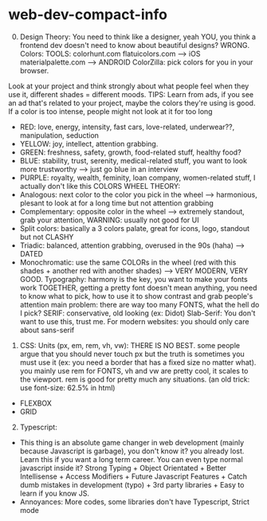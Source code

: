 # web-dev-compact-info

0. Design Theory:
You need to think like a designer, yeah YOU, you think a frontend dev doesn't need to know about beautiful designs? WRONG.
Colors:
TOOLS: 
colorhunt.com 
flatuicolors.com --> iOS
materialpalette.com --> ANDROID
ColorZilla: pick colors for you in your browser.

Look at your project and think strongly about what people feel when they use it, different shades = different moods.
TIPS: Learn from ads, if you see an ad that's related to your project, maybe the colors they're using is good. If a color is too intense, people might not look at it for too long
- RED: love, energy, intensity, fast cars, love-related, underwear??, manipulation, seduction
- YELLOW: joy, intellect, attention grabbing.
- GREEN: freshness, safety, growth, food-related stuff, healthy food?
- BLUE: stability, trust, serenity, medical-related stuff, you want to look more trustworthy --> just go blue in an interview
- PURPLE: royalty, wealth, feminity, loan company, women-related stuff, I actually don't like this
COLORS WHEEL THEORY: 
- Analogous: next color to the color you pick in the wheel --> harmonious, plesant to look at for a long time but not attention grabbing
- Complementary: opposite color in the wheel --> extremely standout, grab your attention, WARNING: usually not good for UI
- Split colors: basically a 3 colors palate, great for icons, logo, standout but not CLASHY
- Triadic: balanced, attention grabbing, overused in the 90s (haha) --> DATED
- Monochromatic: use the same COLORs in the wheel (red with this shades + another red with another shades) --> VERY MODERN, VERY GOOD.
Typography: harmony is the key, you want to make your fonts work TOGETHER, getting a pretty font doesn't mean anything, you need to know what to pick, how to use it to show contrast and grab people's attention
main problem: there are way too many FONTS, what the hell do I pick?
SERIF: conservative, old looking (ex: Didot)
Slab-Serif: You don't want to use this, trust me.
For modern websites: you should only care about sans-serif


1. CSS:
Units (px, em, rem, vh, vw): THERE IS NO BEST. some people argue that you should never touch px but the truth is sometimes you must use it (ex: you need a border that has a fixed size no matter what). you mainly use rem for FONTS, vh and vw are pretty cool, it scales to the viewport. rem is good for pretty much any situations. (an old trick: use font-size: 62.5% in html)


- FLEXBOX
- GRID

2. Typescript:
- This thing is an absolute game changer in web development (mainly because Javascript is garbage), you don't know it? you already lost. Learn this if you want a long term career. You can even type normal javascript inside it?
Strong Typing + Object Orientated + Better Intellisense + Access Modifiers + Future Javascript Features + Catch dumb mistakes in development (typo) + 3rd party libraries + Easy to learn if you know JS.
- Annoyances: More codes, some libraries don't have Typescript, Strict mode








